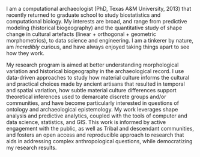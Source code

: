 I am a computational archaeologist (PhD, Texas A&M University, 2013) that recently returned to graduate school to study biostatistics and computational biology. My interests are broad, and range from predictive modeling (historical biogeography) and the quantitative study of shape change in cultural artefacts (linear + orthogonal + geometric morphometrics), to data science and engineering. I am a tinkerer by nature, am _incredibly_ curious, and have always enjoyed taking things apart to see how they work.

My research program is aimed at better understanding morphological variation and historical biogeography in the archaeological record. I use data-driven approaches to study how material culture informs the cultural and practical choices made by ancient artisans that resulted in temporal and spatial variation, how subtle material culture differences support theoretical inferences used to demarcate discrete groups and/or communities, and have become particularly interested in questions of ontology and archaeological epistemology. My work leverages shape analysis and predictive analytics, coupled with the tools of computer and data science, statistics, and GIS. This work is informed by active engagement with the public, as well as Tribal and descendant communities, and fosters an open access and reproducible approach to research that aids in addressing complex anthropological questions, while democratizing my research results.
